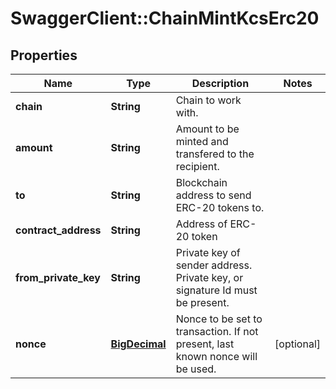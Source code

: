 # SwaggerClient::ChainMintKcsErc20

## Properties
Name | Type | Description | Notes
------------ | ------------- | ------------- | -------------
**chain** | **String** | Chain to work with. | 
**amount** | **String** | Amount to be minted and transfered to the recipient. | 
**to** | **String** | Blockchain address to send ERC-20 tokens to. | 
**contract_address** | **String** | Address of ERC-20 token | 
**from_private_key** | **String** | Private key of sender address. Private key, or signature Id must be present. | 
**nonce** | [**BigDecimal**](BigDecimal.md) | Nonce to be set to transaction. If not present, last known nonce will be used. | [optional] 

